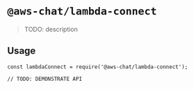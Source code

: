 # `@aws-chat/lambda-connect`

> TODO: description

## Usage

```
const lambdaConnect = require('@aws-chat/lambda-connect');

// TODO: DEMONSTRATE API
```
